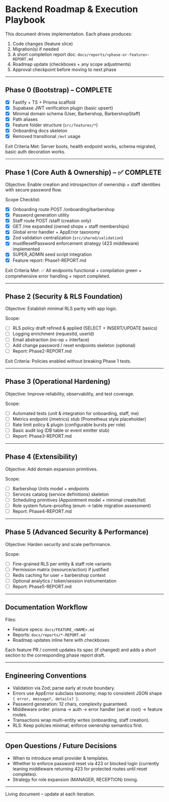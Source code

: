 # Backend Roadmap & Execution Playbook

This document drives implementation. Each phase produces:

1. Code changes (feature slice)
2. Migration(s) if needed
3. A short completion report doc: `docs/reports/<phase-or-feature>-REPORT.md`
4. Roadmap update (checkboxes + any scope adjustments)
5. Approval checkpoint before moving to next phase

---

## Phase 0 (Bootstrap) – COMPLETE

- [x] Fastify + TS + Prisma scaffold
- [x] Supabase JWT verification plugin (basic upsert)
- [x] Minimal domain schema (User, Barbershop, BarbershopStaff)
- [x] Path aliases
- [x] Feature folder structure (`src/features/*`)
- [x] Onboarding docs skeleton
- [x] Removed transitional `/mvt` usage

Exit Criteria Met: Server boots, health endpoint works, schema migrated, basic auth decoration works.

---

## Phase 1 (Core Auth & Ownership) – ✅ COMPLETE

Objective: Enable creation and introspection of ownership + staff identities with secure password flow.

Scope Checklist:

- [x] Onboarding route POST /onboarding/barbershop
- [x] Password generation utility
- [x] Staff route POST /staff (creation only)
- [x] GET /me expanded (owned shops + staff memberships)
- [x] Global error handler + AppError taxonomy
- [x] Zod validation centralization (`src/shared/validation`)
- [x] mustResetPassword enforcement strategy (423 middleware) implemented
- [x] SUPER_ADMIN seed script integration
- [x] Feature report: Phase1-REPORT.md

Exit Criteria Met: ✅ All endpoints functional + compilation green + comprehensive error handling + report completed.

---

## Phase 2 (Security & RLS Foundation)

Objective: Establish minimal RLS parity with app logic.

Scope:

- [ ] RLS policy draft refined & applied (SELECT + INSERT/UPDATE basics)
- [ ] Logging enrichment (requestId, userId)
- [ ] Email abstraction (no-op + interface)
- [ ] Add change password / reset endpoints skeleton (optional)
- [ ] Report: Phase2-REPORT.md

Exit Criteria: Policies enabled without breaking Phase 1 tests.

---

## Phase 3 (Operational Hardening)

Objective: Improve reliability, observability, and test coverage.

Scope:

- [ ] Automated tests (unit & integration for onboarding, staff, me)
- [ ] Metrics endpoint (/metrics) stub (Prometheus style placeholder)
- [ ] Rate limit policy & plugin (configurable bursts per role)
- [ ] Basic audit log (DB table or event emitter stub)
- [ ] Report: Phase3-REPORT.md

---

## Phase 4 (Extensibility)

Objective: Add domain expansion primitives.

Scope:

- [ ] Barbershop Units model + endpoints
- [ ] Services catalog (service definitions) skeleton
- [ ] Scheduling primitives (Appointment model + minimal create/list)
- [ ] Role system future-proofing (enum → table migration assessment)
- [ ] Report: Phase4-REPORT.md

---

## Phase 5 (Advanced Security & Performance)

Objective: Harden security and scale performance.

Scope:

- [ ] Fine-grained RLS per entity & staff role variants
- [ ] Permission matrix (resource/action) if justified
- [ ] Redis caching for user + barbershop context
- [ ] Optional analytics / token/session instrumentation
- [ ] Report: Phase5-REPORT.md

---

## Documentation Workflow

Files:

- Feature specs: `docs/FEATURE_<NAME>.md`
- Reports: `docs/reports/*-REPORT.md`
- Roadmap updates inline here with checkboxes

Each feature PR / commit updates its spec (if changed) and adds a short section to the corresponding phase report draft.

---

## Engineering Conventions

- Validation via Zod; parse early at route boundary.
- Errors use AppError subclass taxonomy; map to consistent JSON shape `{ error, message?, details? }`.
- Password generation: 12 chars, complexity guaranteed.
- Middleware order: prisma → auth → error handler (set at root) → feature routes.
- Transactions wrap multi-entity writes (onboarding, staff creation).
- RLS: Keep policies minimal; enforce ownership semantics first.

---

## Open Questions / Future Decisions

- When to introduce email provider & templates.
- Whether to enforce password reset via 423 or blocked login (currently leaning middleware returning 423 for protected routes until reset completes).
- Strategy for role expansion (MANAGER, RECEPTION) timing.

---

Living document – update at each iteration.
